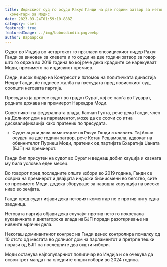 ```yaml
---
title: Индискиот суд го осуди Рахул Ганди на две години затвор за неговите
  коментари за Модис
date: 2023-03-24T01:59:10.888Z
category: свет
featured: true
featuredImage: ../img/bobosdindia.png.webp
author: Вардарски
---
```


Судот во Индија во четвртокот го прогласи опозицискиот лидер Рахул Ганди за виновен за клевета и го осуди на две години затвор за говор што го одржа во 2019 година во кој рече дека крадците се нарекуваат Моди, презимето на индискиот премиер.

Ганди, висок лидер на Конгресот и потомок на политичката династија Нехру-Ганди, ќе поднесе жалба на пресудата пред повисокиот суд, соопшти неговата партија.

Пресудата ја донесе судот во градот Сурат, кој се наоѓа во Гуџарат, родната држава на премиерот Нарендра Моди.

Советникот на федералната влада, Канчан Гупта, рече дека Ганди, член на Долниот дом на парламентот, може да се соочи со итна дисквалификација како пратеник по пресудата.

- Судот оцени дека коментарот на Рахул Ганди е клевета. Тој беше осуден на две години затвор, рече Кетан Решамвала, адвокат на обвинителот Пурнеш Моди, пратеник од партијата Бхаратија Џаната (БЈП) на премиерот.

Ганди бил присутен на судот во Сурат и веднаш добил кауција и казната му била условна еден месец.

Во говорот пред последните општи избори во 2019 година, Ганди се осврна на премиерот и двајцата индиски бизнисмени во бегство, сите со презимето Моди, додека зборуваше за наводна корупција на високо ниво во земјата.

Ганди пред судот изјави дека неговиот коментар не е против ниту една заедница.

Неговата партија објави дека случајот против него го покренала кукавичката и диктаторска влада на БЈП поради разоткривање на нивните мрачни дела.

Некогаш доминантниот конгрес на Ганди денес контролира помалку од 10 отсто од местата во долниот дом на парламентот и претрпе тешки порази од БЈП на последните два општи избори.

Моди останува најпопуларниот политичар во Индија и се очекува да освои трет мандат на следните општи избори во 2024 година.
